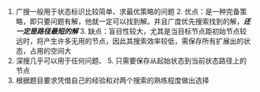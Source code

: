 1. 广搜一般用于状态标识比较简单、求最优策略的问题
   2. 优点：是一种完备策略，即只要问题有解，他就一定可以找到解。并且广度优先搜索找到的解，**_还一定是路径最短的解_**
   3. 缺点：盲目性较大，尤其是当目标节点距初始节点较远时，将产生许多无用的节点，因此其搜索效率较低，需保存所有扩展出的状态，占用的空间大
4. 深搜几乎可以用于任何问题、
   5. 只需要保存从起始状态到当前状态路径上的节点
6. 根据题目要求凭借自己的经验和对两个搜索的熟练程度做出选择